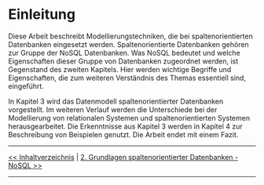 # Einleitung

Diese Arbeit beschreibt Modellierungstechniken, die bei spaltenorientierten Datenbanken
eingesetzt werden. Spaltenorientierte Datenbanken gehören zur Gruppe der
NoSQL Datenbanken. Was NoSQL bedeutet und welche Eigenschaften dieser Gruppe
von Datenbanken zugeordnet werden, ist Gegenstand des zweiten Kapitels. Hier
werden wichtige Begriffe und Eigenschaften, die zum weiteren Verständnis des Themas
essentiell sind, eingeführt.

In Kapitel 3 wird das Datenmodell spaltenorientierter Datenbanken vorgestellt. Im
weiteren Verlauf werden die Unterschiede bei der Modellierung von relationalen Systemen
und spaltenorientierten Systemen herausgearbeitet. Die Erkenntnisse aus Kapitel
3 werden in Kapitel 4 zur Beschreibung von Beispielen genutzt. Die Arbeit endet
mit einem Fazit.

---

[<< Inhaltverzeichnis](title.md) | [2. Grundlagen spaltenorientierter Datenbanken - NoSQL >>](2_NoSql.md)

---